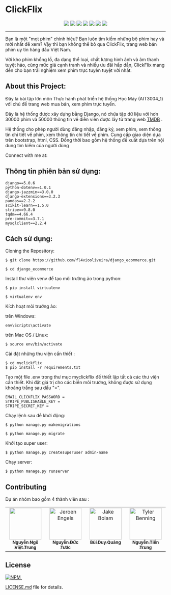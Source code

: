# ClickFlix

<p align='center'>
<img src="https://img.shields.io/badge/Django-239120?logo=django&logoColor=white" />
<img src="https://img.shields.io/badge/Python-239120?logo=python&logoColor=white" />
<img src="https://img.shields.io/badge/SQL%20Server-CC2927?logo=microsoft-sql-server&logoColor=white" />
<img src="https://img.shields.io/badge/html5-E34F26?logo=html5&logoColor=white" />
<img src="https://img.shields.io/badge/css3-1572B6?logo=css3&logoColor=white" />
<img src="https://img.shields.io/badge/bootstrap-563D7C?logo=bootstrap&logoColor=white" />
<img src="https://img.shields.io/badge/Github-181717?logo=github&logoColor=white" />

</p>


<hr class="dotted">
Bạn là một "mọt phim" chính hiệu? Bạn luôn tìm kiếm những bộ phim hay và mới nhất để xem? Vậy thì bạn không thể bỏ qua ClickFlix, trang web bán phim uy tín hàng đầu Việt Nam.

Với kho phim khổng lồ, đa dạng thể loại, chất lượng hình ảnh và âm thanh tuyệt hảo, cùng mức giá cạnh tranh và nhiều ưu đãi hấp dẫn, ClickFlix mang đến cho bạn trải nghiệm xem phim trực tuyến tuyệt vời nhất.
## About this Project:

Đây là bài tập lớn môn Thực hành phát triển hệ thống Học Máy (AIT3004_1) với chủ đề trang web mua bán, xem phim trực tuyến.

Đây là hệ thống được xây dựng bằng Django, nó chứa tập dữ liệu với hơn 30000 phim và 50000 thông tin về diễn viên được lấy từ trang web [TMDB](https://www.themoviedb.org/) .

Hệ thống cho phép người dùng đăng nhập, đăng ký, xem phim, xem thông tin chi tiết về phim, xem thông tin chi tiết về phim. Cung cấp giao diện dựa trên bootstrap, html, CSS. Đồng thời bao gồm hệ thống đề xuất dựa trên nội dung tìm kiếm của người dùng

Connect with me at:




## Thông tin phiên bản sử dụng:

```
django==5.0.6
python-dotenv==1.0.1
django-jazzmin==3.0.0
django-extensions==3.2.3
pandas==2.2.2
scikit-learn==1.5.0
stripe==9.8.0
tqdm==4.66.4
pre-commit==3.7.1
mysqlclient==2.2.4
```

## Cách sử dụng:

Cloning the Repository:

```
$ git clone https://github.com/fl4viooliveira/django_ecommerce.git

$ cd django_ecommerce

```

Install thư viện venv để tạo môi trường ảo trong python:

```
$ pip install virtualenv

$ virtualenv env

```

Kích hoạt môi trường ảo:

trên Windows:
```
env\Scripts\activate

```
trên Mac OS / Linux:
```
$ source env/bin/activate

```

Cài đặt những thu viện cần thiết :

```
$ cd myclickflix
$ pip install -r requirements.txt

```

Tạo một file .env trong thư mục myclickflix  để thiết lập tất cả các thư viện cần thiết. Khi đặt giá trị cho các biến môi trường, không được sử dụng khoảng trắng sau dấu "=".

```
EMAIL_CLICKFLIX_PASSWORD =
STRIPE_PUBLISHABLE_KEY =
STRIPE_SECRET_KEY =

```

Chạy lệnh sau để khởi động:

```
$ python manage.py makemigrations

$ python manage.py migrate

```
Khởi tạo super user:

```
$ python manage.py createsuperuser admin-name

```

Chạy server:

```
$ python manage.py runserver

```

## Contributing

Dự án nhóm bao gồm 4 thành viên sau :

<table>
<tr>
<td align="center" valign="top" width="14.28%"><a href="https://github.com/trungviet17"><img src="https://avatars.githubusercontent.com/u/113108053?v=4" width="100px;" /><br /><sub><b>Nguyễn Ngô Việt Trung</b></sub></a><br/></td>
      <td align="center" valign="top" width="14.28%"><a href="https://github.com/NguyenTuoc2807"><img src="https://avatars.githubusercontent.com/u/126454793?v=4" width="100px;" alt="Jeroen Engels"/><br /><sub><b>Nguyễn Đức Tước</b></sub></a><br /></td>
      <td align="center" valign="top" width="14.28%"><a href="https://github.com/quangster"><img src="https://avatars.githubusercontent.com/u/111344095?v=4" width="100px;" alt="Jake Bolam"/><br /><sub><b>Bùi Duy Quảng</b></sub></a><br /></td>
      <td align="center" valign="top" width="14.28%"><a href="https://github.com/CarolFiuf"><img src="https://avatars.githubusercontent.com/u/120015543?v=4" width="100px;" alt="Tyler Benning"/><br /><sub><b>Nguyễn Tiến Trung</b></sub></a><br /></td>
</tr>
</table>

## License

<a href="https://github.com/fl4viooliveira/django_ecommerce/blob/master/LICENSE">
    <img alt="NPM" src="https://img.shields.io/npm/l/license?style=for-the-badge">
</a>&nbsp;&nbsp;

 [LICENSE.md](https://github.com/fl4viooliveira/django_ecommerce/blob/master/LICENSE) file for details.
